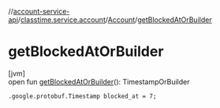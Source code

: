 //[account-service-api](../../../index.md)/[classtime.service.account](../index.md)/[Account](index.md)/[getBlockedAtOrBuilder](get-blocked-at-or-builder.md)

# getBlockedAtOrBuilder

[jvm]\
open fun [getBlockedAtOrBuilder](get-blocked-at-or-builder.md)(): TimestampOrBuilder

`.google.protobuf.Timestamp blocked_at = 7;`
